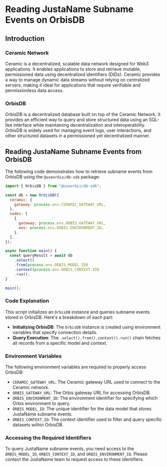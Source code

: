 # Reading JustaName Subname Events on OrbisDB

## Introduction

### Ceramic Network

Ceramic is a decentralized, scalable data network designed for Web3 applications. It enables applications to store and retrieve mutable, permissioned data using decentralized identifiers (DIDs). Ceramic provides a way to manage dynamic data streams without relying on centralized servers, making it ideal for applications that require verifiable and permissionless data access.

### OrbisDB

OrbisDB is a decentralized database built on top of the Ceramic Network. It provides an efficient way to query and store structured data using an SQL-like interface while maintaining decentralization and interoperability. OrbisDB is widely used for managing event logs, user interactions, and other structured datasets in a permissioned yet decentralized manner.

## **Reading JustaName Subname Events from OrbisDB**

The following code demonstrates how to retrieve subname events from OrbisDB using the `@useorbis/db-sdk` package:

```jsx
import { OrbisDB } from "@useorbis/db-sdk";

const db = new OrbisDB({
  ceramic: {
    gateway: process.env.CERAMIC_GATEWAY_URL,
  },
  nodes: [
    {
      gateway: process.env.ORBIS_GATEWAY_URL,
      env: process.env.ORBIS_ENVIRONMENT_ID,
    },
  ],
});

async function main() {
  const queryResult = await db
    .select()
    .from(process.env.ORBIS_MODEL_ID)
    .context(process.env.ORBIS_CONTEXT_ID)
    .run();
}

main();
```

### Code Explanation

This script initializes an `OrbisDB` instance and queries subname events stored in OrbisDB. Here's a breakdown of each part:

* **Initializing OrbisDB**: The `OrbisDB` instance is created using environment variables that specify connection details.
* **Query Execution**: The `.select().from().context().run()` chain fetches all records from a specific model and context.

### Environment Variables

The following environment variables are required to properly access OrbisDB:

* `CERAMIC_GATEWAY_URL`: The Ceramic gateway URL used to connect to the Ceramic network.
* `ORBIS_GATEWAY_URL`: The Orbis gateway URL for accessing OrbisDB.
* `ORBIS_ENVIRONMENT_ID`: The environment identifier for specifying which Orbis environment to query.
* `ORBIS_MODEL_ID`: The unique identifier for the data model that stores JustaName subname events.
* `ORBIS_CONTEXT_ID`: The context identifier used to filter and query specific datasets within OrbisDB.

### Accessing the Required Identifiers

To query JustaName subname events, you need access to the `ORBIS_MODEL_ID`, `ORBIS_CONTEXT_ID`, and `ORBIS_ENVIRONMENT_ID`. Please contact the JustaName team to request access to these identifiers.

